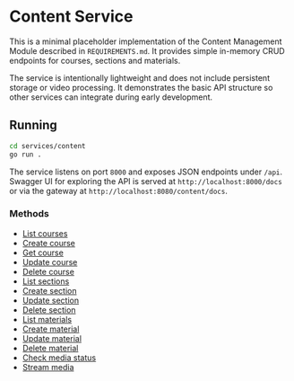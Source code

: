 # Content Service

This is a minimal placeholder implementation of the Content Management Module described in `REQUIREMENTS.md`.
It provides simple in-memory CRUD endpoints for courses, sections and materials.

The service is intentionally lightweight and does not include persistent storage or video processing.
It demonstrates the basic API structure so other services can integrate during early development.

## Running

```bash
cd services/content
go run .
```

The service listens on port `8000` and exposes JSON endpoints under `/api`.
Swagger UI for exploring the API is served at `http://localhost:8000/docs` or
via the gateway at `http://localhost:8080/content/docs`.

### Methods
- [List courses](docs/#/Courses/listCourses)
- [Create course](docs/#/Courses/createCourse)
- [Get course](docs/#/Courses/getCourse)
- [Update course](docs/#/Courses/updateCourse)
- [Delete course](docs/#/Courses/deleteCourse)
- [List sections](docs/#/Sections/listSections)
- [Create section](docs/#/Sections/createSection)
- [Update section](docs/#/Sections/updateSection)
- [Delete section](docs/#/Sections/deleteSection)
- [List materials](docs/#/Materials/listMaterials)
- [Create material](docs/#/Materials/createMaterial)
- [Update material](docs/#/Materials/updateMaterial)
- [Delete material](docs/#/Materials/deleteMaterial)
- [Check media status](docs/#/Media/getMediaStatus)
- [Stream media](docs/#/Media/streamMedia)
